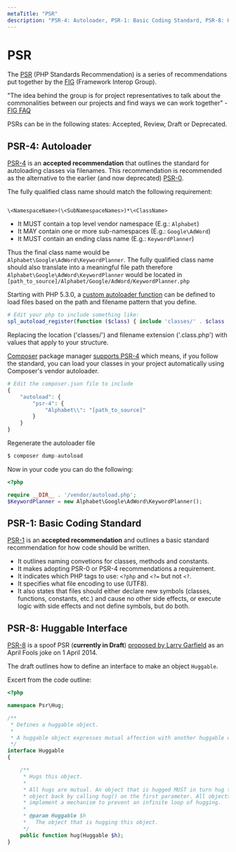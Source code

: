 ```yaml
---
metaTitle: "PSR"
description: "PSR-4: Autoloader, PSR-1: Basic Coding Standard, PSR-8: Huggable Interface"
---
```


# PSR


The [PSR](http://www.php-fig.org/psr/) (PHP Standards Recommendation) is a series of recommendations put together by the [FIG](http://www.php-fig.org/) (Framework Interop Group).

"The idea behind the group is for project representatives to talk about the commonalities between our projects and find ways we can work together" - [FIG FAQ](http://www.php-fig.org/faqs/)

PSRs can be in the following states: Accepted, Review, Draft or Deprecated.



## PSR-4: Autoloader


[PSR-4](http://www.php-fig.org/psr/psr-4/) is an **accepted recommendation** that outlines the standard for autoloading classes via filenames. This recommendation is recommended as the alternative to the earlier (and now deprecated) [PSR-0](http://www.php-fig.org/psr/psr-0/).

The fully qualified class name should match the following requirement:

```

\<NamespaceName>(\<SubNamespaceNames>)*\<ClassName>

```


- It MUST contain a top level vendor namespace (E.g.: `Alphabet`)
- It MAY contain one or more sub-namespaces (E.g.: `Google\AdWord`)
- It MUST contain an ending class name (E.g.: `KeywordPlanner`)

Thus the final class name would be `Alphabet\Google\AdWord\KeywordPlanner`. The fully qualified class name should also translate into a meaningful file path therefore `Alphabet\Google\AdWord\KeywordPlanner` would be located in `[path_to_source]/Alphabet/Google/AdWord/KeywordPlanner.php`

Starting with PHP 5.3.0, a [custom autoloader function](http://php.net/manual/en/function.spl-autoload-register.php) can be defined to load files based on the path and filename pattern that you define.

```php
# Edit your php to include something like:
spl_autoload_register(function ($class) { include 'classes/' . $class . '.class.php';});

```

Replacing the location ('classes/') and filename extension ('.class.php') with values that apply to your structure.

[Composer](https://stackoverflow.com/documentation/php/1053/composer-dependency-manager) package manager [supports PSR-4](https://getcomposer.org/doc/01-basic-usage.md#autoloading) which means, if you follow the standard, you can load your classes in your project automatically using Composer's vendor autoloader.

```php
# Edit the composer.json file to include
{
    "autoload": {
        "psr-4": {
            "Alphabet\\": "[path_to_source]"
        }
    }
}

```

Regenerate the autoloader file

```php
$ composer dump-autoload

```

Now in your code you can do the following:

```php
<?php

require __DIR__ . '/vendor/autoload.php';
$KeywordPlanner = new Alphabet\Google\AdWord\KeywordPlanner();

```



## PSR-1: Basic Coding Standard


[PSR-1](http://www.php-fig.org/psr/psr-1/) is an **accepted recommendation** and outlines a basic standard recommendation for how code should be written.

- It outlines naming convetions for classes, methods and constants.
- It makes adopting PSR-0 or PSR-4 recommendations a requirement.
- It indicates which PHP tags to use: `<?php` and `<?=` but not `<?`.
- It specifies what file encoding to use (UTF8).
- It also states that files should either declare new symbols (classes, functions, constants, etc.) and cause no other side effects, or execute logic with side effects and not define symbols, but do both.



## PSR-8: Huggable Interface


[PSR-8](https://github.com/php-fig/fig-standards/tree/master/proposed/psr-8-hug) is a spoof PSR (**currently in Draft**) [proposed by Larry Garfield](https://groups.google.com/d/msg/php-fig/pcCMC6Kpq74/fEhWihgz_zMJ) as an April Fools joke on 1 April 2014.

The draft outlines how to define an interface to make an object `Huggable`.

Excert from the code outline:

```php
<?php

namespace Psr\Hug;

/**
 * Defines a huggable object.
 *
 * A huggable object expresses mutual affection with another huggable object.
 */
interface Huggable
{

    /**
     * Hugs this object.
     *
     * All hugs are mutual. An object that is hugged MUST in turn hug the other
     * object back by calling hug() on the first parameter. All objects MUST
     * implement a mechanism to prevent an infinite loop of hugging.
     *
     * @param Huggable $h
     *   The object that is hugging this object.
     */
    public function hug(Huggable $h);
}

```

